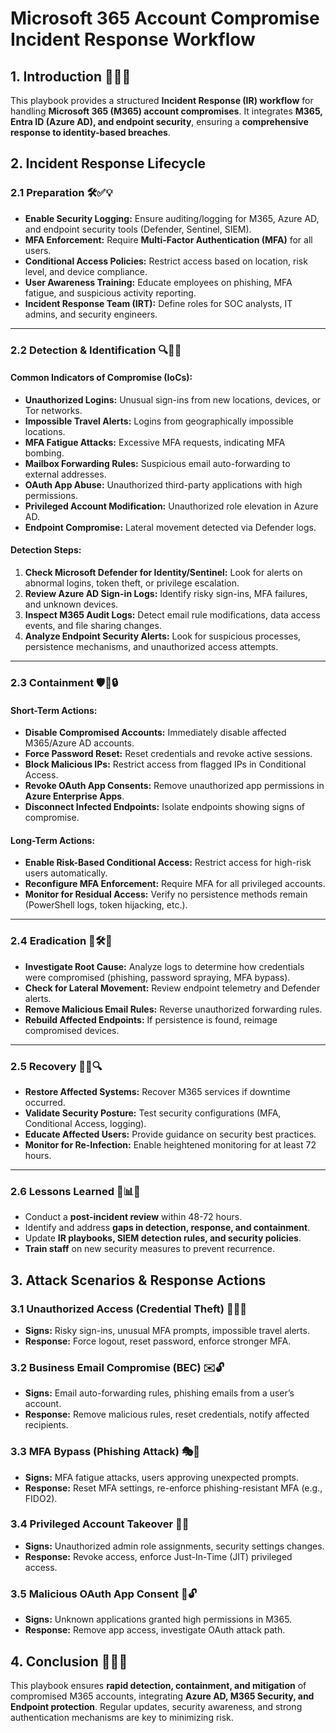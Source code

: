 # **Microsoft 365 Account Compromise Incident Response Workflow**

## **1. Introduction** 🎯🔐🔥
This playbook provides a structured **Incident Response (IR) workflow** for handling **Microsoft 365 (M365) account compromises**. It integrates **M365, Entra ID (Azure AD), and endpoint security**, ensuring a **comprehensive response to identity-based breaches**.

## **2. Incident Response Lifecycle**

### **2.1 Preparation** 🛠️✅💡
- **Enable Security Logging:** Ensure auditing/logging for M365, Azure AD, and endpoint security tools (Defender, Sentinel, SIEM).
- **MFA Enforcement:** Require **Multi-Factor Authentication (MFA)** for all users.
- **Conditional Access Policies:** Restrict access based on location, risk level, and device compliance.
- **User Awareness Training:** Educate employees on phishing, MFA fatigue, and suspicious activity reporting.
- **Incident Response Team (IRT):** Define roles for SOC analysts, IT admins, and security engineers.

---

### **2.2 Detection & Identification** 🔍🚨🛑
#### **Common Indicators of Compromise (IoCs):**
- **Unauthorized Logins:** Unusual sign-ins from new locations, devices, or Tor networks.
- **Impossible Travel Alerts:** Logins from geographically impossible locations.
- **MFA Fatigue Attacks:** Excessive MFA requests, indicating MFA bombing.
- **Mailbox Forwarding Rules:** Suspicious email auto-forwarding to external addresses.
- **OAuth App Abuse:** Unauthorized third-party applications with high permissions.
- **Privileged Account Modification:** Unauthorized role elevation in Azure AD.
- **Endpoint Compromise:** Lateral movement detected via Defender logs.

#### **Detection Steps:**
1. **Check Microsoft Defender for Identity/Sentinel:** Look for alerts on abnormal logins, token theft, or privilege escalation.
2. **Review Azure AD Sign-in Logs:** Identify risky sign-ins, MFA failures, and unknown devices.
3. **Inspect M365 Audit Logs:** Detect email rule modifications, data access events, and file sharing changes.
4. **Analyze Endpoint Security Alerts:** Look for suspicious processes, persistence mechanisms, and unauthorized access attempts.

---

### **2.3 Containment** 🛡️🚫🔒
#### **Short-Term Actions:**
- **Disable Compromised Accounts:** Immediately disable affected M365/Azure AD accounts.
- **Force Password Reset:** Reset credentials and revoke active sessions.
- **Block Malicious IPs:** Restrict access from flagged IPs in Conditional Access.
- **Revoke OAuth App Consents:** Remove unauthorized app permissions in **Azure Enterprise Apps**.
- **Disconnect Infected Endpoints:** Isolate endpoints showing signs of compromise.

#### **Long-Term Actions:**
- **Enable Risk-Based Conditional Access:** Restrict access for high-risk users automatically.
- **Reconfigure MFA Enforcement:** Require MFA for all privileged accounts.
- **Monitor for Residual Access:** Verify no persistence methods remain (PowerShell logs, token hijacking, etc.).

---

### **2.4 Eradication** 🧹🛠️🔄
- **Investigate Root Cause:** Analyze logs to determine how credentials were compromised (phishing, password spraying, MFA bypass).
- **Check for Lateral Movement:** Review endpoint telemetry and Defender alerts.
- **Remove Malicious Email Rules:** Reverse unauthorized forwarding rules.
- **Rebuild Affected Endpoints:** If persistence is found, reimage compromised devices.

---

### **2.5 Recovery** 🔄✅🔍
- **Restore Affected Systems:** Recover M365 services if downtime occurred.
- **Validate Security Posture:** Test security configurations (MFA, Conditional Access, logging).
- **Educate Affected Users:** Provide guidance on security best practices.
- **Monitor for Re-Infection:** Enable heightened monitoring for at least 72 hours.

---

### **2.6 Lessons Learned** 📖📊📌
- Conduct a **post-incident review** within 48-72 hours.
- Identify and address **gaps in detection, response, and containment**.
- Update **IR playbooks, SIEM detection rules, and security policies**.
- **Train staff** on new security measures to prevent recurrence.

## **3. Attack Scenarios & Response Actions**
### **3.1 Unauthorized Access (Credential Theft)** 🔑🕵️‍♂️
- **Signs:** Risky sign-ins, unusual MFA prompts, impossible travel alerts.
- **Response:** Force logout, reset password, enforce stronger MFA.

### **3.2 Business Email Compromise (BEC)** ✉️🔓
- **Signs:** Email auto-forwarding rules, phishing emails from a user’s account.
- **Response:** Remove malicious rules, reset credentials, notify affected recipients.

### **3.3 MFA Bypass (Phishing Attack)** 🎭🔑
- **Signs:** MFA fatigue attacks, users approving unexpected prompts.
- **Response:** Reset MFA settings, re-enforce phishing-resistant MFA (e.g., FIDO2).

### **3.4 Privileged Account Takeover** 👑🚨
- **Signs:** Unauthorized admin role assignments, security settings changes.
- **Response:** Revoke access, enforce Just-In-Time (JIT) privileged access.

### **3.5 Malicious OAuth App Consent** 📎🔓
- **Signs:** Unknown applications granted high permissions in M365.
- **Response:** Remove app access, investigate OAuth attack path.

## **4. Conclusion** 🎯💡🔚
This playbook ensures **rapid detection, containment, and mitigation** of compromised M365 accounts, integrating **Azure AD, M365 Security, and Endpoint protection**. Regular updates, security awareness, and strong authentication mechanisms are key to minimizing risk.

